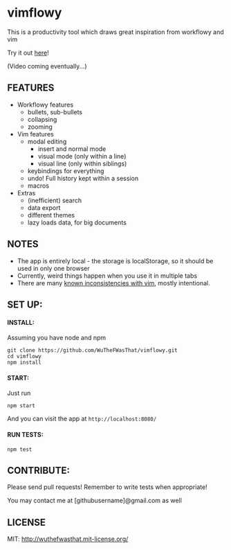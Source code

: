 # vimflowy

This is a productivity tool which draws great inspiration from workflowy and vim

Try it out [here](https://vimflowy.bitballoon.com)!

(Video coming eventually...)

## FEATURES ##

- Workflowy features
  - bullets, sub-bullets
  - collapsing
  - zooming
- Vim features
  - modal editing
    - insert and normal mode
    - visual mode (only within a line)
    - visual line (only within siblings)
  - keybindings for everything
  - undo!  Full history kept within a session
  - macros
- Extras
  - (inefficient) search
  - data export
  - different themes
  - lazy loads data, for big documents

## NOTES ##

- The app is entirely local - the storage is localStorage, so it should be used in only one browser
- Currently, weird things happen when you use it in multiple tabs
- There are many [known inconsistencies with vim](vim_inconsistencies.md), mostly intentional.

## SET UP: ##

#### INSTALL: ####

Assuming you have node and npm

    git clone https://github.com/WuTheFWasThat/vimflowy.git
    cd vimflowy
    npm install

#### START: ####

Just run

    npm start

And you can visit the app at `http://localhost:8080/`

#### RUN TESTS: ####

    npm test

## CONTRIBUTE: ##

Please send pull requests!  Remember to write tests when appropriate!

You may contact me at [githubusername]@gmail.com as well

## LICENSE ##

MIT: http://wuthefwasthat.mit-license.org/

